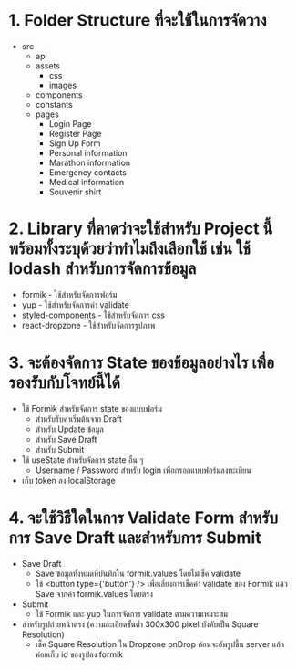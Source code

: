 # 1. Folder Structure ที่จะใช้ในการจัดวาง
* src
    * api
    * assets
        * css
        * images
    * components
    * constants
    * pages
        * Login Page
        * Register Page
        * Sign Up Form
        * Personal information
        * Marathon information
        * Emergency contacts
        * Medical information
        * Souvenir shirt

# 2. Library ที่คาดว่าจะใช้สำหรับ Project นี้ พร้อมทั้งระบุด้วยว่าทำไมถึงเลือกใช้ เช่น ใช้ lodash สำหรับการจัดการข้อมูล
* formik - ใช้สำหรับจัดการฟอร์ม
* yup - ใช้สำหรับจัดการค่า validate
* styled-components - ใช้สำหรับจัดการ css
* react-dropzone - ใช้สำหรับจัดการรูปภาพ

# 3. จะต้องจัดการ State ของข้อมูลอย่างไร เพื่อรองรับกับโจทย์นี้ได้
* ใช้ Formik สำหรับจัดการ state ของแบบฟอร์ม
    * สำหรับรับค่าเริ่มต้นจาก Draft
    * สำหรับ Update ข้อมูล
    * สำหรับ Save Draft
    * สำหรับ Submit
* ใช้ useState สำหรับจัดการ state อื่น ๆ
    * Username / Password สำหรับ login เพื่อกรอกแบบฟอร์มลงทะเบียน
* เก็บ token ลง localStorage

# 4. จะใช้วิธีใดในการ Validate Form สำหรับการ Save Draft และสำหรับการ Submit
* Save Draft
    * Save ข้อมูลทั้งหมดที่บันทึกใน formik.values โดยไม่เช็ค validate
    * ใช้ <button type={'button'} /> เพื่อเลี่ยงการเช็คค่า validate ของ Formik แล้ว Save จากค่า formik.values โดยตรง
* Submit 
    * ใช้ Formik และ yup ในการจัดการ validate ตามความเหมาะสม
* สำหรับรูปถ่ายหน้าตรง (ความละเอียดขั้นต่ำ 300x300 pixel บังคับเป็น Square Resolution)
    * เช็ค Square Resolution ใน Dropzone onDrop ก่อนจะอัพรูปขึ้น server แล้วค่อยเก็บ id ของรูปลง formik
